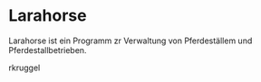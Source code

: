# Larahorse

Larahorse ist ein Programm zr Verwaltung von Pferdeställem und Pferdestallbetrieben.

rkruggel